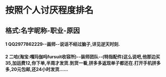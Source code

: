 # 按照个人讨厌程度排名
## 格式:名字昵称-职业-原因

#### 1 QQ2977862229--画师--说话不经过脑子,详见逆天时刻.
#### 2 二哈(淘宝:嘎玛伽吗fursuit收容所)--装师团队--(特指配件)这么说吧,他那边买35,加运费12,你下单,半周才发货.到货一看,拼多多返现单子都还在.打开手机拼多多,20元包邮,还24小时发货......

